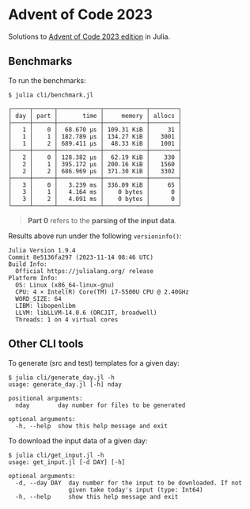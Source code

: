 # Advent of Code 2023

Solutions to [Advent of Code 2023 edition](https://adventofcode.com/2023) in Julia.

## Benchmarks

To run the benchmarks:

    $ julia cli/benchmark.jl

```
┌─────┬──────┬────────────┬────────────┬────────┐
│ day │ part │       time │     memory │ allocs │
├─────┼──────┼────────────┼────────────┼────────┤
│   1 │    0 │  68.670 μs │ 109.31 KiB │     31 │
│   1 │    1 │ 182.789 μs │ 134.27 KiB │   3001 │
│   1 │    2 │ 689.411 μs │  48.33 KiB │   1001 │
├─────┼──────┼────────────┼────────────┼────────┤
│   2 │    0 │ 128.382 μs │  62.19 KiB │    330 │
│   2 │    1 │ 395.172 μs │ 200.16 KiB │   1560 │
│   2 │    2 │ 686.969 μs │ 371.30 KiB │   3302 │
├─────┼──────┼────────────┼────────────┼────────┤
│   3 │    0 │   3.239 ms │ 336.09 KiB │     65 │
│   3 │    1 │   4.164 ms │    0 bytes │      0 │
│   3 │    2 │   4.091 ms │    0 bytes │      0 │
└─────┴──────┴────────────┴────────────┴────────┘

```

> **Part 0** refers to the **parsing of the input data**.

Results above run under the following `versioninfo()`:
```
Julia Version 1.9.4
Commit 8e5136fa297 (2023-11-14 08:46 UTC)
Build Info:
  Official https://julialang.org/ release
Platform Info:
  OS: Linux (x86_64-linux-gnu)
  CPU: 4 × Intel(R) Core(TM) i7-5500U CPU @ 2.40GHz
  WORD_SIZE: 64
  LIBM: libopenlibm
  LLVM: libLLVM-14.0.6 (ORCJIT, broadwell)
  Threads: 1 on 4 virtual cores

```

## Other CLI tools

To generate (src and test) templates for a given day:
```
$ julia cli/generate_day.jl -h
usage: generate_day.jl [-h] nday

positional arguments:
  nday        day number for files to be generated

optional arguments:
  -h, --help  show this help message and exit
```

To download the input data of a given day:
```
$ julia cli/get_input.jl -h
usage: get_input.jl [-d DAY] [-h]

optional arguments:
  -d, --day DAY  day number for the input to be downloaded. If not
                 given take today's input (type: Int64)
  -h, --help     show this help message and exit
```
